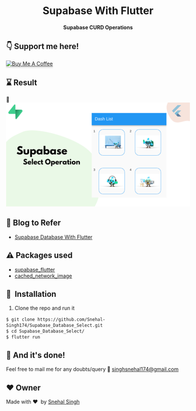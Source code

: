 <h1 align="center">Supabase With Flutter</h1>

<div align= "center">
  <h4>Supabase CURD Operations</h4>
</div>

## :point_down: Support me here!
<a href="https://www.buymeacoffee.com/Snehal" target="_blank"><img src="https://www.buymeacoffee.com/assets/img/custom_images/orange_img.png" alt="Buy Me A Coffee" style="height: 41px !important;width: 174px !important;box-shadow: 0px 3px 2px 0px rgba(190, 190, 190, 0.5) !important;-webkit-box-shadow: 0px 3px 2px 0px rgba(190, 190, 190, 0.5) !important;" ></a>


## :hourglass: Result
:movie_camera: <img src="https://github.com/Snehal-Singh174/Supabase_Database_Select/blob/main/supabase_select_query.png" width="600"/>

## 📝 Blog to Refer

- [Supabase Database With Flutter](https://snehal-singh.medium.com/dive-into-supabase-auth-on-flutter-email-password-google-facebook-provider-8e735ac3680b)

## :warning: Packages used

- [supabase_flutter](https://pub.dev/packages/supabase_flutter)
- [cached_network_image](https://pub.dev/packages/cached_network_image)


## 🚀&nbsp; Installation
1. Clone the repo and run it
```
$ git clone https://github.com/Snehal-Singh174/Supabase_Database_Select.git
$ cd Supabase_Database_Select/
$ flutter run
```

## :clap: And it's done!
Feel free to mail me for any doubts/query 
:email: singhsnehal174@gmail.com

## :heart: Owner
Made with :heart:&nbsp;  by [Snehal Singh](https://github.com/Snehal-Singh174)


